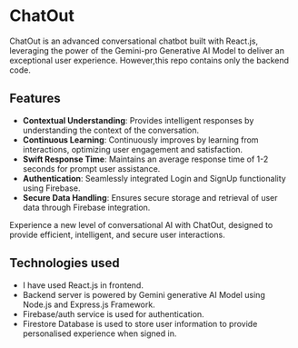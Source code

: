 # ChatOut

ChatOut is an advanced conversational chatbot built with React.js, leveraging the power of the Gemini-pro Generative AI Model to deliver an exceptional user experience.
However,this repo contains only the backend code.


## Features

- **Contextual Understanding**: Provides intelligent responses by understanding the context of the conversation.
- **Continuous Learning**: Continuously improves by learning from interactions, optimizing user engagement and satisfaction.
- **Swift Response Time**: Maintains an average response time of 1-2 seconds for prompt user assistance.
- **Authentication**: Seamlessly integrated Login and SignUp functionality using Firebase.
- **Secure Data Handling**: Ensures secure storage and retrieval of user data through Firebase integration.

Experience a new level of conversational AI with ChatOut, designed to provide efficient, intelligent, and secure user interactions.

## Technologies used

- I have used React.js in frontend.
- Backend server is powered by Gemini generative AI Model using Node.js and Express.js Framework.
- Firebase/auth service is used for authentication.
- Firestore Database is used to store user information to provide personalised experience when signed in.  
